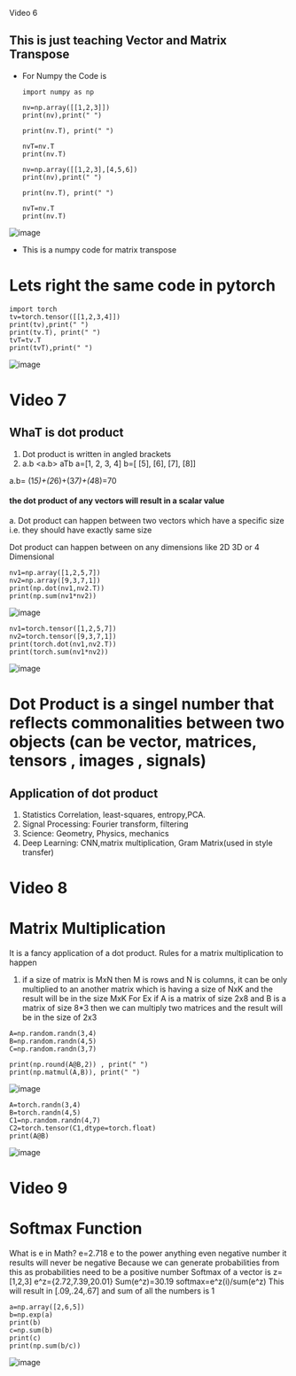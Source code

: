 
Video 6
 ## This is just teaching Vector and Matrix Transpose
- For Numpy the Code is
  ```
  import numpy as np

  nv=np.array([[1,2,3]])
  print(nv),print(" ")

  print(nv.T), print(" ")

  nvT=nv.T
  print(nv.T)

  nv=np.array([[1,2,3],[4,5,6])
  print(nv),print(" ")

  print(nv.T), print(" ")

  nvT=nv.T
  print(nv.T)
  ```
![image](https://github.com/kyoolbaba/notes/assets/46890041/d42b8ede-9eb8-468f-a6ab-32948cba380c)

  - This is a numpy code for matrix transpose

# Lets right the same code in pytorch
```
import torch
tv=torch.tensor([[1,2,3,4]])
print(tv),print(" ")
print(tv.T), print(" ")
tvT=tv.T
print(tvT),print(" ")
```
![image](https://github.com/kyoolbaba/notes/assets/46890041/9ff680dd-0e36-4fcb-a796-6dd041a1a91b)



# Video 7

## WhaT is dot product
 1. Dot product is written in angled brackets
 2. a.b <a.b> aTb
a=[1, 2, 3, 4]
b=[     [5],
        [6],
        [7],
        [8]]

a.b= (1*5)+(2*6)+(3*7)+(4*8)=70
#### the dot product of any vectors will result in a scalar value 
a. Dot product can happen between two vectors which have a specific size i.e. they should have exactly same size

Dot product can happen between on any dimensions like 2D 3D or 4 Dimensional
```
nv1=np.array([1,2,5,7])
nv2=np.array([9,3,7,1])
print(np.dot(nv1,nv2.T))
print(np.sum(nv1*nv2))
```
![image](https://github.com/kyoolbaba/notes/assets/46890041/04a1ca9a-1df1-4f8c-bb46-693cbb241b2d)

```
nv1=torch.tensor([1,2,5,7])
nv2=torch.tensor([9,3,7,1])
print(torch.dot(nv1,nv2.T))
print(torch.sum(nv1*nv2))
```



![image](https://github.com/kyoolbaba/notes/assets/46890041/da8f64a7-9016-466f-a9cf-02d5d764bfb2)

# Dot Product is a singel number that reflects commonalities between two objects (can be vector, matrices, tensors , images , signals)
## Application of dot product
1. Statistics Correlation, least-squares, entropy,PCA.
2. Signal Processing: Fourier transform, filtering
3. Science: Geometry, Physics, mechanics
4. Deep Learning: CNN,matrix multiplication, Gram Matrix(used in style transfer)

# Video 8 
# Matrix Multiplication
It is a fancy application of a dot product.
Rules for a matrix multiplication to happen
1. if a size of matrix is MxN then M is rows and N is columns, it can be only multiplied to an another matrix which is having a size of NxK
and the result will be in the size MxK
For Ex if A is a matrix of size 2x8 and B is a matrix of size 8*3 then we can multiply two matrices and the result will be in the size of  2x3

```
A=np.random.randn(3,4)
B=np.random.randn(4,5)
C=np.random.randn(3,7)

print(np.round(A@B,2)) , print(" ")
print(np.matmul(A,B)), print(" ")
```

![image](https://github.com/kyoolbaba/notes/assets/46890041/72d14d13-0c08-47f6-a90f-501ebf1f48d5)

```
A=torch.randn(3,4)
B=torch.randn(4,5)
C1=np.random.randn(4,7)
C2=torch.tensor(C1,dtype=torch.float)
print(A@B)
```

![image](https://github.com/kyoolbaba/notes/assets/46890041/898adf4d-d89b-46c9-b2af-3435d8692c32)


# Video 9

# Softmax Function
What is e in Math?
e=2.718
e to the power anything even negative number it results will never be negative
Because we can generate probabilities from this as probabilities need to be a positive number
Softmax of a vector is 
z=[1,2,3]
e^z={2.72,7.39,20.01}
Sum(e^z)=30.19
softmax=e^z(i)/sum(e^z)
This will result in [.09,.24,.67]
and sum of all the numbers is 1

```
a=np.array([2,6,5])
b=np.exp(a)
print(b)
c=np.sum(b)
print(c)
print(np.sum(b/c))
```
![image](https://github.com/kyoolbaba/notes/assets/46890041/ca9f4856-ae68-48e3-a0c4-2e8b7cd3df20)











    
  
 
